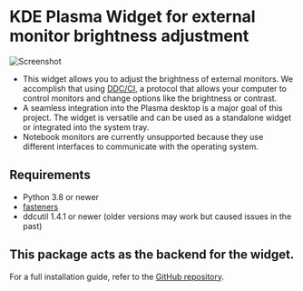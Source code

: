 # KDE Plasma Widget for external monitor brightness adjustment

![Screenshot](https://raw.githubusercontent.com/davidhi7/ddcci-plasmoid/main/screenshots/banner.png)

* This widget allows you to adjust the brightness of external monitors. We accomplish that using [DDC/CI](https://en.wikipedia.org/wiki/Display_Data_Channel#DDC/CI), a protocol that allows your computer to control monitors and change options like the brightness or contrast.
* A seamless integration into the Plasma desktop is a major goal of this project. The widget is versatile and can be used as a standalone widget or integrated into the system tray.
* Notebook monitors are currently unsupported because they use different interfaces to communicate with the operating system.

## Requirements

* Python 3.8 or newer
* [fasteners](https://pypi.org/project/fasteners/)
* ddcutil 1.4.1 or newer (older versions may work but caused issues in the past)

## This package acts as the backend for the widget.
For a full installation guide, refer to the [GitHub repository](https://github.com/davidhi7/ddcci-plasmoid).